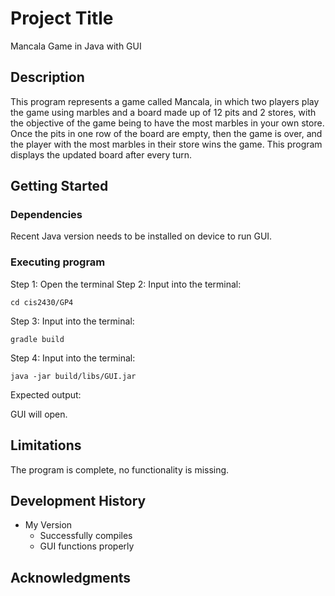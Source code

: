 # Project Title

Mancala Game in Java with GUI 

## Description

This program represents a game called Mancala, in which two players play the game 
using marbles and a board made up of 12 pits and 2 stores, with the objective of 
the game being to have the most marbles in your own store. Once the pits in one row 
of the board are empty, then the game is over, and the player with the most marbles 
in their store wins the game. This program displays the updated board after every turn. 

## Getting Started

### Dependencies

Recent Java version needs to be installed on device to run GUI. 

### Executing program

Step 1: Open the terminal 
Step 2: Input into the terminal: 
```
cd cis2430/GP4
```
Step 3: Input into the terminal: 
```
gradle build
```
Step 4: Input into the terminal: 
```
java -jar build/libs/GUI.jar
```

Expected output: 

GUI will open. 

## Limitations

The program is complete, no functionality is missing. 

## Development History

* My Version 
    - Successfully compiles 
    - GUI functions properly 

## Acknowledgments

